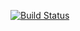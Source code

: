[![Build Status](https://travis-ci.or/DarilliGames/testingtravis.svg?branch=master)](https://travis-ci.org/DarilliGames/testingtravis)


